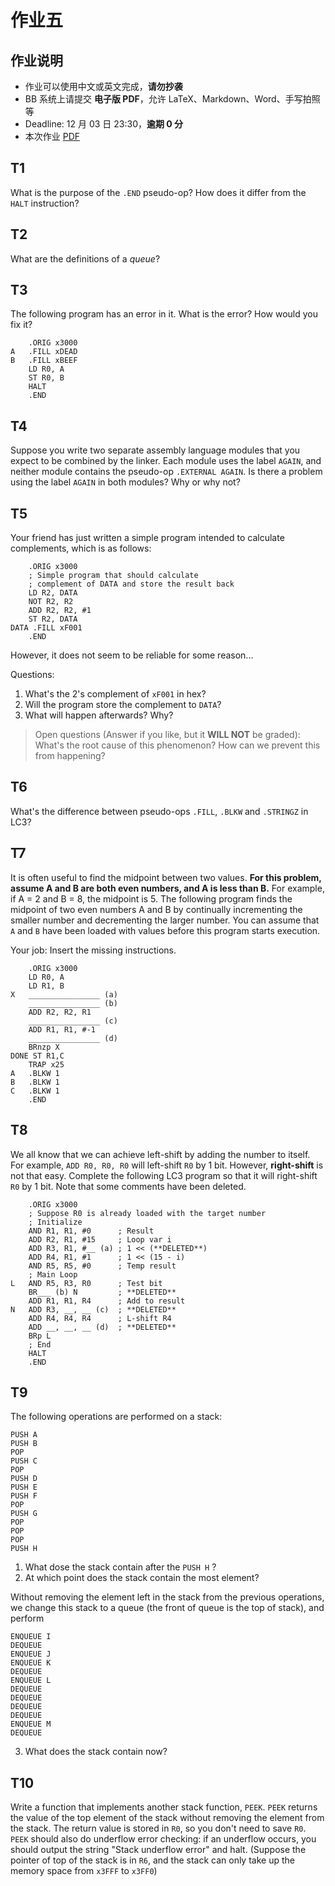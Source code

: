 # 作业五

## 作业说明

- 作业可以使用中文或英文完成，**请勿抄袭**
- BB 系统上请提交 **电子版 PDF**，允许 LaTeX、Markdown、Word、手写拍照等
- Deadline: 12 月 03 日 23:30，**逾期 0 分**
- 本次作业 [PDF](/pdf/hw5.pdf)

## T1

What is the purpose of the `.END` pseudo-op? How does it differ from the `HALT` instruction?

## T2

What are the definitions of a *queue*?

## T3

The following program has an error in it. What is the error? How would you fix it?

```
    .ORIG x3000
A   .FILL xDEAD
B   .FILL xBEEF
    LD R0, A
    ST R0, B
    HALT
    .END
```

## T4

Suppose you write two separate assembly language modules that you expect to be combined by the linker. Each module uses the label `AGAIN`, and neither module contains the pseudo-op `.EXTERNAL AGAIN`. Is there a problem using the label `AGAIN` in both modules? Why or why not?

## T5

Your friend has just written a simple program intended to calculate complements, which is as follows:

```
    .ORIG x3000
    ; Simple program that should calculate 
    ; complement of DATA and store the result back
    LD R2, DATA
    NOT R2, R2
    ADD R2, R2, #1
    ST R2, DATA
DATA .FILL xF001
    .END
```

However, it does not seem to be reliable for some reason...

Questions:

1. What's the 2's complement of `xF001` in hex?
2. Will the program store the complement to `DATA`?
3. What will happen afterwards? Why?

> Open questions (Answer if you like, but it **WILL NOT** be graded):
> What's the root cause of this phenomenon? How can we prevent this from happening?

## T6

What's the difference between pseudo-ops `.FILL`, `.BLKW` and `.STRINGZ` in LC3?

## T7

It is often useful to find the midpoint between two values. **For this problem, assume A and B are both even numbers, and A is less than B.** For example, if A = 2 and B = 8, the midpoint is 5. The following program finds the midpoint of two even numbers A and B by continually incrementing the smaller number and decrementing the larger number. You can assume that `A` and `B` have been loaded with values before this program starts execution.

Your job: Insert the missing instructions.

```
    .ORIG x3000
    LD R0, A
    LD R1, B
X   ________________ (a)
    ________________ (b)
    ADD R2, R2, R1
    ________________ (c)
    ADD R1, R1, #-1
    ________________ (d)
    BRnzp X
DONE ST R1,C
    TRAP x25
A   .BLKW 1
B   .BLKW 1
C   .BLKW 1
    .END
```

## T8

We all know that we can achieve left-shift by adding the number to itself. For example, `ADD R0, R0, R0` will left-shift `R0` by 1 bit. However, **right-shift** is not that easy. Complete the following LC3 program so that it will right-shift `R0` by 1 bit. Note that some comments have been deleted.

```
    .ORIG x3000
    ; Suppose R0 is already loaded with the target number
    ; Initialize
    AND R1, R1, #0      ; Result
    ADD R2, R1, #15     ; Loop var i
    ADD R3, R1, #__ (a) ; 1 << (**DELETED**)
    ADD R4, R1, #1      ; 1 << (15 - i)
    AND R5, R5, #0      ; Temp result
    ; Main Loop
L   AND R5, R3, R0      ; Test bit
    BR___ (b) N         ; **DELETED**
    ADD R1, R1, R4      ; Add to result
N   ADD R3, __, __ (c)  ; **DELETED**
    ADD R4, R4, R4      ; L-shift R4
    ADD __, __, __ (d)  ; **DELETED**
    BRp L
    ; End
    HALT
    .END
```

## T9

The following operations are performed on a stack:

```
PUSH A
PUSH B
POP
PUSH C
POP
PUSH D
PUSH E
PUSH F
POP
PUSH G
POP
POP
POP
PUSH H
```

1. What dose the stack contain after the `PUSH H` ?
2. At which point does the stack contain the most element?

Without removing the element left in the stack from the previous operations, we change this stack to a queue (the front of queue is the top of stack), and perform

```
ENQUEUE I
DEQUEUE
ENQUEUE J
ENQUEUE K
DEQUEUE
ENQUEUE L
DEQUEUE
DEQUEUE
DEQUEUE
DEQUEUE
ENQUEUE M
DEQUEUE
```

3. What does the stack contain now?

## T10

Write a function that implements another stack function, `PEEK`. `PEEK` returns the value of the top element of the stack without removing the element from the stack. The return value is stored in `R0`, so you don't need to save `R0`. `PEEK` should also do underflow error checking: if an underflow occurs, you should output the string "Stack underflow error" and halt. (Suppose the pointer of top of the stack is in `R6`, and the stack can only take up the memory space from `x3FFF` to `x3FF0`)
